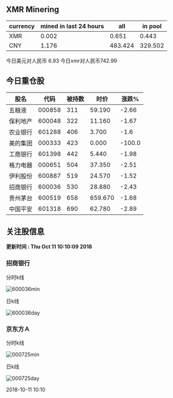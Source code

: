 ## XMR Minering

|currency|mined in last 24 hours|all|in pool|
|---|---|---|---|
|XMR|0.002|0.651|0.443|
|CNY|1.176|483.424|329.502|

今日美元对人民币 6.93	今日xmr对人民币742.99


## 今日重仓股 

|股名|代码|被持数|时价|涨跌%|
|---|---|---|---|---|
|五粮液|000858|311|59.190|-2.66|
|保利地产|600048|322|11.160|-1.67|
|农业银行|601288|406|3.700|-1.6|
|美的集团|000333|423|0.000|-100.0|
|工商银行|601398|442|5.440|-1.98|
|格力电器|000651|504|37.350|-2.51|
|伊利股份|600887|519|24.570|-1.52|
|招商银行|600036|530|28.880|-2.43|
|贵州茅台|600519|658|659.670|-1.68|
|中国平安|601318|690|62.780|-2.89|

## 关注股信息
**更新时间 : Thu Oct 11 10:10:09 2018**
### 招商银行 
分时k线

![600036min](http://image.sinajs.cn/newchart/min/n/sh600036.gif)

日k线

![600036day](http://image.sinajs.cn/newchart/daily/n/sh600036.gif)

### 京东方Ａ 
分时k线

![000725min](http://image.sinajs.cn/newchart/min/n/sz000725.gif)

日k线

![000725day](http://image.sinajs.cn/newchart/daily/n/sz000725.gif)

2018-10-11 10:10